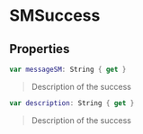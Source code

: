 # SMSuccess

## Properties
```swift
var messageSM: String { get }
```

>Description of the success

```swift
var description: String { get }
```

>Description of the success
